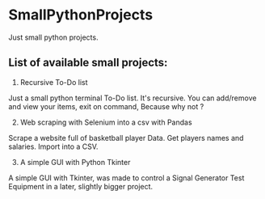 # SmallPythonProjects
Just small python projects.

## List of available small projects:

1) Recursive To-Do list

 Just a small python terminal To-Do list.
 It's recursive.
 You can add/remove and view your items, exit on command,
 Because why not ? 
 
 2) Web scraping with Selenium into a csv with Pandas
 
 Scrape a website full of basketball player Data.
 Get players names and salaries.
 Import into a CSV.
 
 3) A simple GUI with Python Tkinter
 
 A simple GUI with Tkinter, was made to control a Signal Generator
 Test Equipment in a later, slightly bigger project.
 
 
